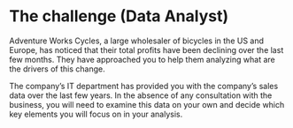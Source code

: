 # The challenge (Data Analyst)

Adventure Works Cycles, a large wholesaler of bicycles in the US and Europe, has noticed that their total profits have been declining over the last few months. They have approached you to help them analyzing what are the drivers of this change.

The company’s IT department has provided you with the company’s sales data over the last few years. In the absence of any consultation with the business, you will need to examine this data on your own and decide which key elements you will focus on in your analysis.
